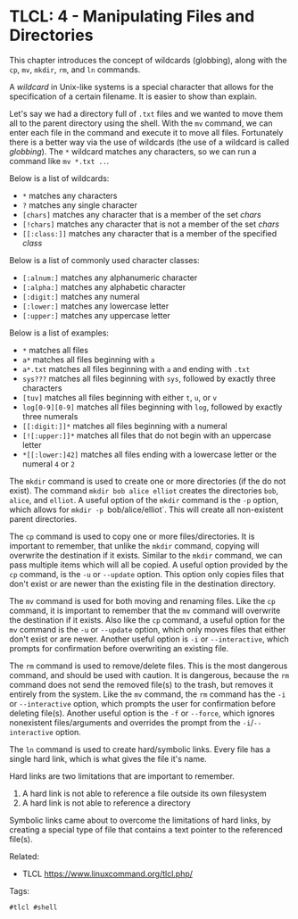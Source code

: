 # TLCL: 4 - Manipulating Files and Directories

This chapter introduces the concept of wildcards (globbing), along with
the `cp`, `mv`, `mkdir`, `rm`, and `ln` commands.

A *wildcard* in Unix-like systems is a special character that allows for
the specification of a certain filename. It is easier to show than
explain.

Let's say we had a directory full of `.txt` files and we wanted to move
them all to the parent directory using the shell. With the `mv` command,
we can enter each file in the command and execute it to move all files.
Fortunately there is a better way via the use of wildcards (the use of a
wildcard is called *globbing*). The `*` wildcard matches any characters,
so we can run a command like `mv *.txt ..`.

Below is a list of wildcards:

* `*` matches any characters
* `?` matches any single character
* `[chars]` matches any character that is a member of the set *chars*
* `[!chars]` matches any character that is not a member of the set *chars*
* `[[:class:]]` matches any character that is a member of the specified *class*

Below is a list of commonly used character classes:

* `[:alnum:]` matches any alphanumeric character
* `[:alpha:]` matches any alphabetic character
* `[:digit:]` matches any numeral
* `[:lower:]` matches any lowercase letter
* `[:upper:]` matches any uppercase letter

Below is a list of examples:

* `*` matches all files
* `a*` matches all files beginning with `a`
* `a*.txt` matches all files beginning with `a` and ending with `.txt`
* `sys???` matches all files beginning with `sys`, followed by exactly three characters
* `[tuv]` matches all files beginning with either `t`, `u`, or `v`
* `log[0-9][0-9]` matches all files beginning with `log`, followed by exactly three numerals
* `[[:digit:]]*` matches all files beginning with a numeral
* `[![:upper:]]*` matches all files that do not begin with an uppercase letter
* `*[[:lower:]42]` matches all files ending with a lowercase letter or the numeral `4` or `2`

The `mkdir` command is used to create one or more directories (if the do
not exist). The command `mkdir bob alice elliot` creates the directories
`bob`, `alice`, and `elliot`. A useful option of the `mkdir` command is
the `-p` option, which allows for `mkdir -p `bob/alice/elliot`. This will
create all non-existent parent directories.

The `cp` command is used to copy one or more files/directories. It is
important to remember, that unlike the `mkdir` command, copying will
overwrite the destination if it exists. Similar to the `mkdir` command,
we can pass multiple items which will all be copied. A useful option
provided by the `cp` command, is the `-u` or `--update` option. This
option only copies files that don't exist or are newer than the existing
file in the destination directory.

The `mv` command is used for both moving and renaming files. Like the
`cp` command, it is important to remember that the `mv` command will
overwrite the destination if it exists. Also like the `cp` command, a
useful option for the `mv` command is the `-u` or `--update` option,
which only moves files that either don't exist or are newer. Another
useful option is `-i` or `--interactive`, which prompts for confirmation
before overwriting an existing file.

The `rm` command is used to remove/delete files. This is the most
dangerous command, and should be used with caution. It is dangerous,
because the `rm` command does not send the removed file(s) to the trash,
but removes it entirely from the system. Like the `mv` command, the `rm`
command has the `-i` or `--interactive` option, which prompts the user
for confirmation before deleting file(s). Another useful option is the
`-f` or `--force`, which ignores nonexistent files/arguments and
overrides the prompt from the `-i`/`--interactive` option.

The `ln` command is used to create hard/symbolic links. Every file has a
single hard link, which is what gives the file it's name.

Hard links are two limitations that are important to remember.

1. A hard link is not able to reference a file outside its own filesystem
1. A hard link is not able to reference a directory

Symbolic links came about to overcome the limitations of hard links, by
creating a special type of file that contains a text pointer to the
referenced file(s).

Related:

* TLCL
	<https://www.linuxcommand.org/tlcl.php/>

Tags:

	#tlcl #shell
